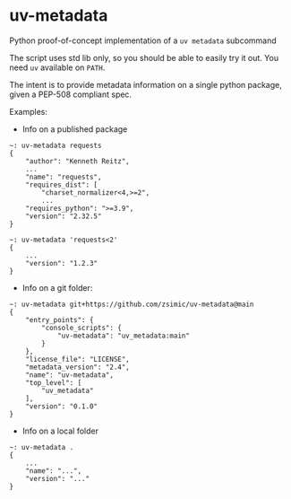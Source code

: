 # uv-metadata

Python proof-of-concept implementation of a `uv metadata` subcommand

The script uses std lib only, so you should be able to easily try it out.
You need `uv` available on `PATH`.

The intent is to provide metadata information on a single python package,
given a PEP-508 compliant spec.

Examples:

- Info on a published package

```shell
~: uv-metadata requests
{
    "author": "Kenneth Reitz",
    ...
    "name": "requests",
    "requires_dist": [
        "charset_normalizer<4,>=2",
        ...
    "requires_python": ">=3.9",
    "version": "2.32.5"
}

~: uv-metadata 'requests<2'
{
    ...
    "version": "1.2.3"
}
```

- Info on a git folder:

```
~: uv-metadata git+https://github.com/zsimic/uv-metadata@main
{
    "entry_points": {
        "console_scripts": {
            "uv-metadata": "uv_metadata:main"
        }
    },
    "license_file": "LICENSE",
    "metadata_version": "2.4",
    "name": "uv-metadata",
    "top_level": [
        "uv_metadata"
    ],
    "version": "0.1.0"
}
```


- Info on a local folder

```
~: uv-metadata .
{
    ...
    "name": "...",
    "version": "..."
}
```
